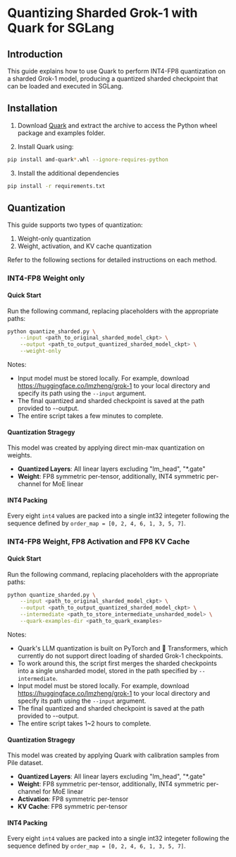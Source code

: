 # Quantizing Sharded Grok-1 with Quark for SGLang

## Introduction

This guide explains how to use Quark to perform INT4-FP8 quantization on a sharded Grok-1 model, producing a quantized sharded checkpoint that can be loaded and executed in SGLang.

## Installation

1. Download [Quark](https://amd.com/bin/public/amdOpenDownload?filename=amd_quark-0.7%2080c639ab2c.zip) and extract the archive to access the Python wheel package and examples folder.

2. Install Quark using:
```bash
pip install amd-quark*.whl --ignore-requires-python
```

3. Install the additional dependencies
```bash
pip install -r requirements.txt
```

## Quantization

This guide supports two types of quantization:

1. Weight-only quantization
2. Weight, activation, and KV cache quantization

Refer to the following sections for detailed instructions on each method.

### INT4-FP8 Weight only 

#### Quick Start

Run the following command, replacing placeholders with the appropriate paths:

```bash
python quantize_sharded.py \
    --input <path_to_original_sharded_model_ckpt> \
    --output <path_to_output_quantized_sharded_model_ckpt> \
    --weight-only
```

Notes:
- Input model must be stored locally. For example, download https://huggingface.co/lmzheng/grok-1 to your local directory and specify its path using the `--input` argument.
- The final quantized and sharded checkpoint is saved at the path provided to --output.
- The entire script takes a few minutes to complete.

#### Quantization Stragegy

This model was created by applying direct min-max quantization on weights.

- **Quantized Layers**: All linear layers excluding "lm_head", "*.gate"
- **Weight**: FP8 symmetric per-tensor, additionally, INT4 symmetric per-channel for MoE linear

#### INT4 Packing
Every eight `int4` values are packed into a single int32 integeter following the sequence defined by `order_map = [0, 2, 4, 6, 1, 3, 5, 7]`.

### INT4-FP8 Weight, FP8 Activation and FP8 KV Cache

#### Quick Start

Run the following command, replacing placeholders with the appropriate paths:

```bash
python quantize_sharded.py \
    --input <path_to_original_sharded_model_ckpt> \
    --output <path_to_output_quantized_sharded_model_ckpt> \
    --intermediate <path_to_store_intermediate_unsharded_model> \
    --quark-examples-dir <path_to_quark_examples>
```

Notes:
- Quark's LLM quantization is built on PyTorch and 🤗 Transformers, which currently do not support direct loading of sharded Grok-1 checkpoints.
- To work around this, the script first merges the sharded checkpoints into a single unsharded model, stored in the path specified by `--intermediate`.
- Input model must be stored locally. For example, download https://huggingface.co/lmzheng/grok-1 to your local directory and specify its path using the `--input` argument.
- The final quantized and sharded checkpoint is saved at the path provided to --output.
- The entire script takes 1~2 hours to complete.

#### Quantization Stragegy

This model was created by applying Quark with calibration samples from Pile dataset.

- **Quantized Layers**: All linear layers excluding "lm_head", "*.gate"
- **Weight**: FP8 symmetric per-tensor, additionally, INT4 symmetric per-channel for MoE linear
- **Activation**: FP8 symmetric per-tensor
- **KV Cache**: FP8 symmetric per-tensor

#### INT4 Packing
Every eight `int4` values are packed into a single int32 integeter following the sequence defined by `order_map = [0, 2, 4, 6, 1, 3, 5, 7]`.
